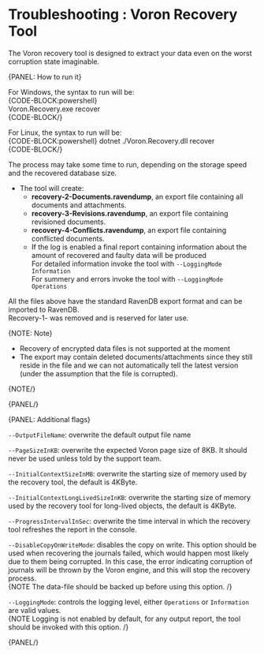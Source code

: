 ﻿# Troubleshooting : Voron Recovery Tool

The Voron recovery tool is designed to extract your data even on the worst corruption state imaginable.  

{PANEL: How to run it}

For Windows, the syntax to run will be:  
{CODE-BLOCK:powershell}  
Voron.Recovery.exe recover <Voron data-file directory> <Recovery directory>  
{CODE-BLOCK/}  

For Linux, the syntax to run will be:  
{CODE-BLOCK:powershell}
dotnet ./Voron.Recovery.dll recover <Voron data-file directory> <Recovery directory>  
{CODE-BLOCK/}

The process may take some time to run, depending on the storage speed and the recovered database size.  

* The tool will create: 
  * **recovery-2-Documents.ravendump**, an export file containing all documents and attachments.
  * **recovery-3-Revisions.ravendump**, an export file containing revisioned documents.
  * **recovery-4-Conflicts.ravendump**, an export file containing conflicted documents.
  * If the log is enabled a final report containing information about the amount of recovered and faulty data will be produced  
    For detailed information invoke the tool with `--LoggingMode Information`  
    For summery and errors invoke the tool with `--LoggingMode Operations`  

All the files above have the standard RavenDB export format and can be imported to RavenDB.  
Recovery-1- was removed and is reserved for later use.  

{NOTE: Note}

* Recovery of encrypted data files is not supported at the moment  
* The export may contain deleted documents/attachments since they still reside in the file and we can not automatically tell the latest version (under the assumption that the file is corrupted).

{NOTE/}

{PANEL/}

{PANEL: Additional flags}

`--OutputFileName`: overwrite the default output file name  

`--PageSizeInKB`: overwrite the expected Voron page size of 8KB. It should never be used unless told by the support team.  

`--InitialContextSizeInMB`: overwrite the starting size of memory used by the recovery tool, the default is 4KByte.  

`--InitialContextLongLivedSizeInKB`: overwrite the starting size of memory used by the recovery tool for long-lived objects, the default is 4KByte.  

`--ProgressIntervalInSec`: overwrite the time interval in which the recovery tool refreshes the report in the console.  

`--DisableCopyOnWriteMode`: disables the copy on write. This option should be used when recovering the journals failed, which would happen most likely due to them being corrupted. In this case, the error indicating corruption of journals will be thrown by the Voron engine, and this will stop the recovery process.  
{NOTE The data-file should be backed up before using this option. /}  

`--LoggingMode`: controls the logging level, either `Operations` or `Information` are valid values.  
{NOTE Logging is not enabled by default, for any output report, the tool should be invoked with this option. /}  

{PANEL/}

